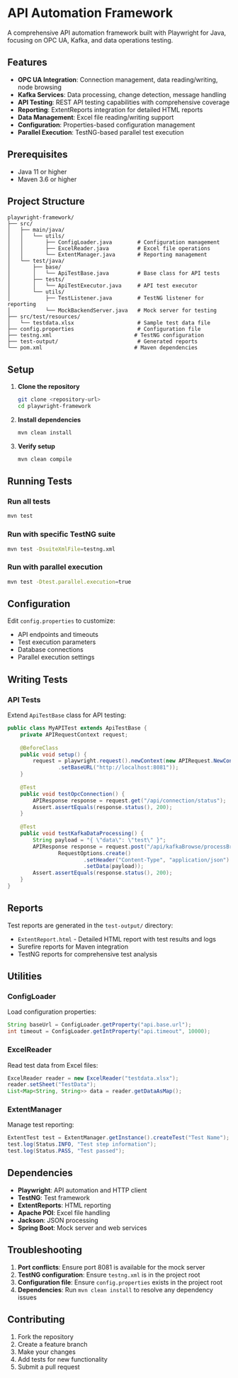 # API Automation Framework

A comprehensive API automation framework built with Playwright for Java, focusing on OPC UA, Kafka, and data operations testing.

## Features

- **OPC UA Integration**: Connection management, data reading/writing, node browsing
- **Kafka Services**: Data processing, change detection, message handling
- **API Testing**: REST API testing capabilities with comprehensive coverage
- **Reporting**: ExtentReports integration for detailed HTML reports
- **Data Management**: Excel file reading/writing support
- **Configuration**: Properties-based configuration management
- **Parallel Execution**: TestNG-based parallel test execution

## Prerequisites

- Java 11 or higher
- Maven 3.6 or higher

## Project Structure

```
playwright-framework/
├── src/
│   ├── main/java/
│   │   └── utils/
│   │       ├── ConfigLoader.java        # Configuration management
│   │       ├── ExcelReader.java         # Excel file operations
│   │       └── ExtentManager.java       # Reporting management
│   └── test/java/
│       ├── base/
│       │   └── ApiTestBase.java         # Base class for API tests
│       ├── tests/
│       │   └── ApiTestExecutor.java     # API test executor
│       └── utils/
│           ├── TestListener.java        # TestNG listener for reporting
│           └── MockBackendServer.java   # Mock server for testing
├── src/test/resources/
│   └── testdata.xlsx                    # Sample test data file
├── config.properties                    # Configuration file
├── testng.xml                          # TestNG configuration
├── test-output/                         # Generated reports
└── pom.xml                             # Maven dependencies
```

## Setup

1. **Clone the repository**
   ```bash
   git clone <repository-url>
   cd playwright-framework
   ```

2. **Install dependencies**
   ```bash
   mvn clean install
   ```

3. **Verify setup**
   ```bash
   mvn clean compile
   ```

## Running Tests

### Run all tests
```bash
mvn test
```

### Run with specific TestNG suite
```bash
mvn test -DsuiteXmlFile=testng.xml
```

### Run with parallel execution
```bash
mvn test -Dtest.parallel.execution=true
```

## Configuration

Edit `config.properties` to customize:
- API endpoints and timeouts
- Test execution parameters
- Database connections
- Parallel execution settings

## Writing Tests

### API Tests
Extend `ApiTestBase` class for API testing:

```java
public class MyAPITest extends ApiTestBase {
    private APIRequestContext request;
    
    @BeforeClass
    public void setup() {
        request = playwright.request().newContext(new APIRequest.NewContextOptions()
                .setBaseURL("http://localhost:8081"));
    }
    
    @Test
    public void testOpcConnection() {
        APIResponse response = request.get("/api/connection/status");
        Assert.assertEquals(response.status(), 200);
    }
    
    @Test
    public void testKafkaDataProcessing() {
        String payload = "{ \"data\": \"test\" }";
        APIResponse response = request.post("/api/kafkaBrowse/processBrowseData",
                RequestOptions.create()
                        .setHeader("Content-Type", "application/json")
                        .setData(payload));
        Assert.assertEquals(response.status(), 200);
    }
}
```

## Reports

Test reports are generated in the `test-output/` directory:
- `ExtentReport.html` - Detailed HTML report with test results and logs
- Surefire reports for Maven integration
- TestNG reports for comprehensive test analysis

## Utilities

### ConfigLoader
Load configuration properties:
```java
String baseUrl = ConfigLoader.getProperty("api.base.url");
int timeout = ConfigLoader.getIntProperty("api.timeout", 10000);
```

### ExcelReader
Read test data from Excel files:
```java
ExcelReader reader = new ExcelReader("testdata.xlsx");
reader.setSheet("TestData");
List<Map<String, String>> data = reader.getDataAsMap();
```

### ExtentManager
Manage test reporting:
```java
ExtentTest test = ExtentManager.getInstance().createTest("Test Name");
test.log(Status.INFO, "Test step information");
test.log(Status.PASS, "Test passed");
```

## Dependencies

- **Playwright**: API automation and HTTP client
- **TestNG**: Test framework
- **ExtentReports**: HTML reporting
- **Apache POI**: Excel file handling
- **Jackson**: JSON processing
- **Spring Boot**: Mock server and web services

## Troubleshooting

1. **Port conflicts**: Ensure port 8081 is available for the mock server
2. **TestNG configuration**: Ensure `testng.xml` is in the project root
3. **Configuration file**: Ensure `config.properties` exists in the project root
4. **Dependencies**: Run `mvn clean install` to resolve any dependency issues

## Contributing

1. Fork the repository
2. Create a feature branch
3. Make your changes
4. Add tests for new functionality
5. Submit a pull request 